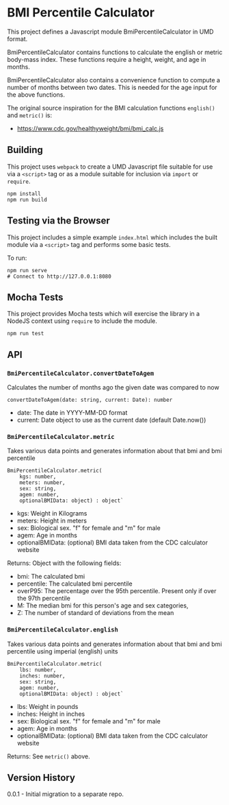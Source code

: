 # BMI Percentile Calculator

This project defines a Javascript module BmiPercentileCalculator in UMD format.

BmiPercentileCalculator contains functions to calculate the english or metric body-mass index. These functions require a height, weight, and age in months.

BmiPercentileCalculator also contains a convenience function to compute a number of months between two dates. This is needed for the age input for the above functions.

The original source inspiration for the BMI calculation functions `english()` and `metric()` is:

- https://www.cdc.gov/healthyweight/bmi/bmi_calc.js

## Building

This project uses `webpack` to create a UMD Javascript file suitable for use via a `<script>` tag or as a module suitable for inclusion via `import` or `require`.

```
npm install
npm run build
```

## Testing via the Browser

This project includes a simple example `index.html` which includes the built module via a `<script>` tag and performs some basic tests.

To run:

```
npm run serve
# Connect to http://127.0.0.1:8080
```


## Mocha Tests

This project provides Mocha tests which will exercise the library in a NodeJS context using `require` to include the module.

```
npm run test
```


## API

### `BmiPercentileCalculator.convertDateToAgem`

Calculates the number of months ago the given date was compared to now

`convertDateToAgem(date: string, current: Date): number`

- date: The date in YYYY-MM-DD format
- current: Date object to use as the current date (default Date.now())


### `BmiPercentileCalculator.metric`

Takes various data points and generates information about that bmi and bmi percentile

```
BmiPercentileCalculator.metric(
	kgs: number,
	meters: number,
	sex: string,
	agem: number,
	optionalBMIData: object) : object`
```

- kgs: Weight in Kilograms
- meters: Height in meters
- sex: Biological sex. "f" for female and "m" for male
- agem: Age in months
- optionalBMIData: (optional) BMI data taken from the CDC calculator website

Returns:
Object with the following fields:
- bmi: The calculated bmi
- percentile: The calculated bmi percentile
- overP95: The percentage over the 95th percentile. Present only if over the 97th percentile
- M: The median bmi for this person's age and sex categories,
- Z: The number of standard of deviations from the mean


### `BmiPercentileCalculator.english`

Takes various data points and generates information about that bmi and bmi percentile using imperial (english) units

```
BmiPercentileCalculator.metric(
	lbs: number,
	inches: number,
	sex: string,
	agem: number,
	optionalBMIData: object) : object`
```

- lbs: Weight in pounds
- inches: Height in inches
- sex: Biological sex. "f" for female and "m" for male
- agem: Age in months
- optionalBMIData: (optional) BMI data taken from the CDC calculator website

Returns: See `metric()` above.

## Version History

0.0.1 - Initial migration to a separate repo.

